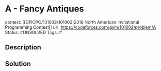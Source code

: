 # A - Fancy Antiques

contest: [[CFICPC/101002/101002|2016 North American Invitational Programming Contest]]
url: https://codeforces.com/gym/101002/problem/A
Status: #UNSOLVED
Tags: #

## Description

## Solution

